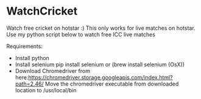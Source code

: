 # WatchCricket
Watch free cricket on hotstar :)
This only works for live matches on hotstar. Use my python script below to watch free ICC live matches

Requirements:
- Install python
- Install selenium 
  pip install selenium
  or (brew install selenium (OsX))
- Download Chromedriver from here:https://chromedriver.storage.googleapis.com/index.html?path=2.46/
  Move the chromedriver executable from downloaded location to /usr/local/bin
 

